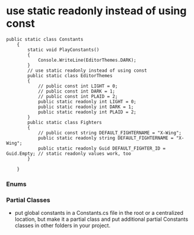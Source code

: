 # use static readonly instead of using const
```
public static class Constants
    {
        static void PlayConstants()
        {
            Console.WriteLine(EditorThemes.DARK);
        }
        // use static readonly instead of using const
        public static class EditorThemes
        {
            // public const int LIGHT = 0;
            // public const int DARK = 1;
            // public const int PLAID = 2;
            public static readonly int LIGHT = 0;
            public static readonly int DARK = 1;
            public static readonly int PLAID = 2;
        }
        public static class Fighters
        {
            // public const string DEFAULT_FIGHTERNAME = "X-Wing";
            public static readonly string DEFAULT_FIGHTERNAME = "X-Wing";
            public static readonly Guid DEFAULT_FIGHTER_ID = Guid.Empty; // static readonly values work, too
        }

    }
```
### Enums
### Partial Classes
- put global constants in a Constants.cs file in the root or a centralized location, but make it a partial class and put additional partial Constants classes in other folders in your project.
